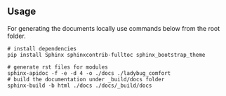 
## Usage
For generating the documents locally use commands below from the root folder.

```shell
# install dependencies
pip install Sphinx sphinxcontrib-fulltoc sphinx_bootstrap_theme

# generate rst files for modules
sphinx-apidoc -f -e -d 4 -o ./docs ./ladybug_comfort
# build the documentation under _build/docs folder
sphinx-build -b html ./docs ./docs/_build/docs
```
